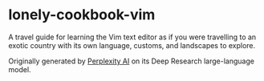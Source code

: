 # lonely-cookbook-vim
A travel guide for learning the Vim text editor as if you were travelling to an exotic country with its own language, customs, and landscapes to explore.

Originally generated by [Perplexity AI](https://www.perplexity.ai/) on its Deep Research large-language model.
